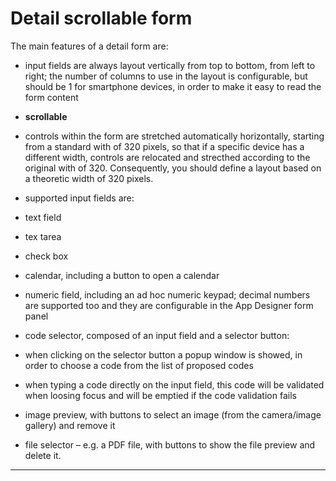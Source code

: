 # Detail scrollable form

The main features of a detail form are:

* input fields are always layout vertically from top to bottom, from left to right; the number of columns to use in the layout is configurable, but should be 1 for smartphone devices, in order to make it easy to read the form content
* **scrollable** 
* controls within the form are stretched automatically horizontally, starting from a standard with of 320 pixels, so that if a specific device has a different width, controls are relocated and strecthed according to the original with of 320. Consequently, you should define a layout based on a theoretic width of 320 pixels.
* supported input fields are:

* text field

* tex tarea
* check box
* calendar, including a button to open a calendar
* numeric field, including an ad hoc numeric keypad; decimal numbers are supported too and they are configurable in the App Designer form panel
* code selector, composed of an input field and a selector button:

* when clicking on the selector button a popup window is showed, in order to choose a code from the list of proposed codes

* when typing a code directly on the input field, this code will be validated when loosing focus and will be emptied if the code validation fails

* image preview, with buttons to select an image \(from the camera/image gallery\) and remove it
* file selector – e.g. a PDF file, with buttons to show the file preview and delete it.

---



